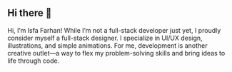 ## Hi there 👋

Hi, I’m Isfa Farhan! While I’m not a full-stack developer just yet, I proudly consider myself a full-stack designer. I specialize in UI/UX design, illustrations, and simple animations. For me, development is another creative outlet—a way to flex my problem-solving skills and bring ideas to life through code.

<!--
**IsfaFarhan/IsfaFarhan** is a ✨ _special_ ✨ repository because its `README.md` (this file) appears on your GitHub profile.

Here are some ideas to get you started:

- 🔭 I’m currently working on ...
- 🌱 I’m currently learning ...
- 👯 I’m looking to collaborate on ...
- 🤔 I’m looking for help with ...
- 💬 Ask me about ...
- 📫 How to reach me: ...
- 😄 Pronouns: ...
- ⚡ Fun fact: ...
-->
